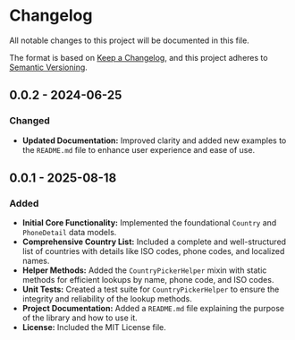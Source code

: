 # Changelog

All notable changes to this project will be documented in this file.

The format is based on [Keep a Changelog](https://keepachangelog.com/en/1.0.0/),
and this project adheres to [Semantic Versioning](https://semver.org/spec/v2.0.0.html).

## 0.0.2 - 2024-06-25

### Changed

- **Updated Documentation:** Improved clarity and added new examples to the `README.md` file to enhance user experience
  and ease of use.

## 0.0.1 - 2025-08-18

### Added

- **Initial Core Functionality:** Implemented the foundational `Country` and `PhoneDetail` data models.
- **Comprehensive Country List:** Included a complete and well-structured list of countries with details like ISO codes,
  phone codes, and localized names.
- **Helper Methods:** Added the `CountryPickerHelper` mixin with static methods for efficient lookups by name, phone
  code, and ISO codes.
- **Unit Tests:** Created a test suite for `CountryPickerHelper` to ensure the integrity and reliability of the lookup
  methods.
- **Project Documentation:** Added a `README.md` file explaining the purpose of the library and how to use it.
- **License:** Included the MIT License file.